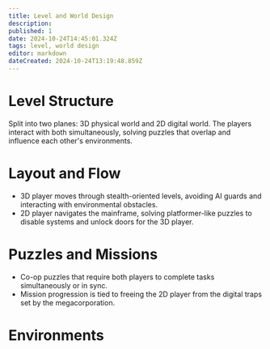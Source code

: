 ```yaml
---
title: Level and World Design
description: 
published: 1
date: 2024-10-24T14:45:01.324Z
tags: level, world design
editor: markdown
dateCreated: 2024-10-24T13:19:48.859Z
---
```


# Level Structure

Split into two planes: 3D physical world and 2D digital world. The players interact with both simultaneously, solving puzzles that overlap and influence each other's environments.

# Layout and Flow

- 3D player moves through stealth-oriented levels, avoiding AI guards and interacting with environmental obstacles.
- 2D player navigates the mainframe, solving platformer-like puzzles to disable systems and unlock doors for the 3D player.

# Puzzles and Missions

- Co-op puzzles that require both players to complete tasks simultaneously or in sync.
- Mission progression is tied to freeing the 2D player from the digital traps set by the megacorporation.

# Environments
